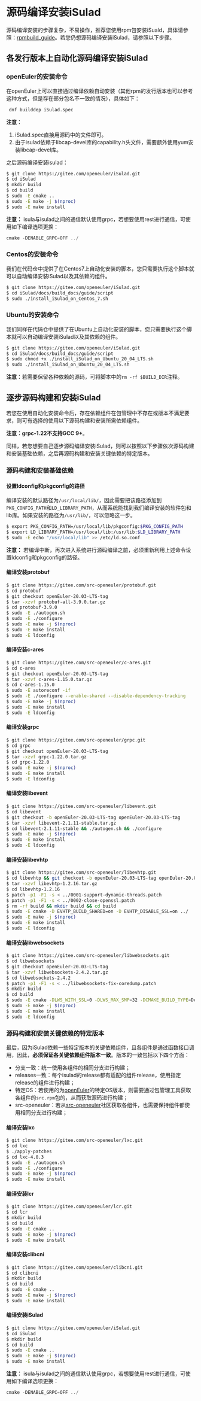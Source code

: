 # 源码编译安装iSulad

源码编译安装的步骤复杂，不易操作，推荐您使用rpm包安装iSuald，具体请参照：[rpmbuild_guide](./build_guide_with_rpm_zh.md)。若您仍想源码编译安装iSulad，请参照以下步骤。

## 各发行版本上自动化源码编译安装iSulad

### openEuler的安装命令

在openEuler上可以直接通过编译依赖自动安装（其他rpm的发行版本也可以参考这种方式，但是存在部分包名不一致的情况），具体如下：  

```bash
 dnf builddep iSulad.spec
```

**注意**：
1. iSulad.spec直接用源码中的文件即可。
2. 由于isulad依赖于libcap-devel库的capability.h头文件，需要额外使用yum安装libcap-devel库。

之后源码编译安装isulad：

```bash
$ git clone https://gitee.com/openeuler/iSulad.git
$ cd iSulad
$ mkdir build
$ cd build
$ sudo -E cmake ..
$ sudo -E make -j $(nproc)
$ sudo -E make install
```
**注意：** isula与isulad之间的通信默认使用grpc，若想要使用rest进行通信，可使用如下编译选项更换：

```c
cmake -DENABLE_GRPC=OFF ../
```

### Centos的安装命令

我们在代码仓中提供了在Centos7上自动化安装的脚本，您只需要执行这个脚本就可以自动编译安装iSulad以及其依赖的组件。

```sh
$ git clone https://gitee.com/openeuler/iSulad.git
$ cd iSulad/docs/build_docs/guide/script
$ sudo ./install_iSulad_on_Centos_7.sh
```

### Ubuntu的安装命令

我们同样在代码仓中提供了在Ubuntu上自动化安装的脚本，您只需要执行这个脚本就可以自动编译安装iSulad以及其依赖的组件。

```sh
$ git clone https://gitee.com/openeuler/iSulad.git
$ cd iSulad/docs/build_docs/guide/script
$ sudo chmod +x ./install_iSulad_on_Ubuntu_20_04_LTS.sh
$ sudo ./install_iSulad_on_Ubuntu_20_04_LTS.sh
```

**注意**：若需要保留各种依赖的源码，可将脚本中的`rm -rf $BUILD_DIR`注释。

## 逐步源码构建和安装iSulad

若您在使用自动化安装命令后，存在依赖组件在包管理中不存在或版本不满足要求，则可有选择的使用以下源码构建和安装所需依赖组件。

**注意：grpc-1.22不支持GCC 9+**。

同样，若您想要自己逐步源码编译安装iSulad，则可以按照以下步骤依次源码构建和安装基础依赖，之后再源码构建和安装关键依赖的特定版本。

### 源码构建和安装基础依赖

#### 设置ldconfig和pkgconfig的路径

编译安装的默认路径为`/usr/local/lib/`，因此需要把该路径添加到`PKG_CONFIG_PATH`和`LD_LIBRARY_PATH`，从而系统能找到我们编译安装的软件包和lib库。如果安装的路径为`/usr/lib/`，可以忽略这一步。

```bash
$ export PKG_CONFIG_PATH=/usr/local/lib/pkgconfig:$PKG_CONFIG_PATH
$ export LD_LIBRARY_PATH=/usr/local/lib:/usr/lib:$LD_LIBRARY_PATH
$ sudo -E echo "/usr/local/lib" >> /etc/ld.so.conf
```

**注意：** 若编译中断，再次进入系统进行源码编译之前，必须重新利用上述命令设置ldconfig和pkgconfig的路径。

#### 编译安装protobuf

```bash
$ git clone https://gitee.com/src-openeuler/protobuf.git
$ cd protobuf
$ git checkout openEuler-20.03-LTS-tag
$ tar -xzvf protobuf-all-3.9.0.tar.gz
$ cd protobuf-3.9.0
$ sudo -E ./autogen.sh
$ sudo -E ./configure
$ sudo -E make -j $(nproc)
$ sudo -E make install
$ sudo -E ldconfig
```

#### 编译安装c-ares

```bash
$ git clone https://gitee.com/src-openeuler/c-ares.git
$ cd c-ares
$ git checkout openEuler-20.03-LTS-tag
$ tar -xzvf c-ares-1.15.0.tar.gz
$ cd c-ares-1.15.0
$ sudo -E autoreconf -if
$ sudo -E ./configure --enable-shared --disable-dependency-tracking
$ sudo -E make -j $(nproc)
$ sudo -E make install
$ sudo -E ldconfig
```

#### 编译安装grpc

```bash
$ git clone https://gitee.com/src-openeuler/grpc.git
$ cd grpc
$ git checkout openEuler-20.03-LTS-tag
$ tar -xzvf grpc-1.22.0.tar.gz
$ cd grpc-1.22.0
$ sudo -E make -j $(nproc)
$ sudo -E make install
$ sudo -E ldconfig
```

#### 编译安装libevent

```bash
$ git clone https://gitee.com/src-openeuler/libevent.git
$ cd libevent
$ git checkout -b openEuler-20.03-LTS-tag openEuler-20.03-LTS-tag
$ tar -xzvf libevent-2.1.11-stable.tar.gz
$ cd libevent-2.1.11-stable && ./autogen.sh && ./configure
$ sudo -E make -j $(nproc) 
$ sudo -E make install
$ sudo -E ldconfig
```

#### 编译安装libevhtp

```bash
$ git clone https://gitee.com/src-openeuler/libevhtp.git
$ cd libevhtp && git checkout -b openEuler-20.03-LTS-tag openEuler-20.03-LTS-tag
$ tar -xzvf libevhtp-1.2.16.tar.gz
$ cd libevhtp-1.2.16
$ patch -p1 -F1 -s < ../0001-support-dynamic-threads.patch
$ patch -p1 -F1 -s < ../0002-close-openssl.patch
$ rm -rf build && mkdir build && cd build
$ sudo -E cmake -D EVHTP_BUILD_SHARED=on -D EVHTP_DISABLE_SSL=on ../
$ sudo -E make -j $(nproc)
$ sudo -E make install
$ sudo -E ldconfig
```

#### 编译安装libwebsockets

```bash
$ git clone https://gitee.com/src-openeuler/libwebsockets.git
$ cd libwebsockets
$ git checkout openEuler-20.03-LTS-tag
$ tar -xzvf libwebsockets-2.4.2.tar.gz
$ cd libwebsockets-2.4.2
$ patch -p1 -F1 -s < ../libwebsockets-fix-coredump.patch
$ mkdir build
$ cd build
$ sudo -E cmake -DLWS_WITH_SSL=0 -DLWS_MAX_SMP=32 -DCMAKE_BUILD_TYPE=Debug ../
$ sudo -E make -j $(nproc)
$ sudo -E make install
$ sudo -E ldconfig
```

### 源码构建和安装关键依赖的特定版本

最后，因为iSulad依赖一些特定版本的关键依赖组件，且各组件是通过函数接口调用，因此，**必须保证各关键依赖组件版本一致**。版本的一致包括以下四个方面：

- 分支一致：统一使用各组件的相同分支进行构建；
- releases一致：每个isulad的release都有适配的组件release，使用指定release的组件进行构建；
- 特定OS：若使用的为[openEuler](https://openeuler.org/zh/download/)的特定OS版本，则需要通过包管理工具获取各组件的`src.rpm`包的，从而获取源码进行构建；
- src-openeuler：若从[src-openeuler](https://gitee.com/src-openeuler)社区获取各组件，也需要保持组件都使用相同分支进行构建；

#### 编译安装lxc

```bash
$ git clone https://gitee.com/src-openeuler/lxc.git
$ cd lxc
$ ./apply-patches
$ cd lxc-4.0.3
$ sudo -E ./autogen.sh
$ sudo -E ./configure
$ sudo -E make -j $(nproc)
$ sudo -E make install
```

#### 编译安装lcr

```bash
$ git clone https://gitee.com/openeuler/lcr.git
$ cd lcr
$ mkdir build
$ cd build
$ sudo -E cmake ..
$ sudo -E make -j $(nproc)
$ sudo -E make install
```

#### 编译安装clibcni

```bash
$ git clone https://gitee.com/openeuler/clibcni.git
$ cd clibcni
$ mkdir build
$ cd build
$ sudo -E cmake ..
$ sudo -E make -j $(nproc)
$ sudo -E make install
```

#### 编译安装iSulad

```bash
$ git clone https://gitee.com/openeuler/iSulad.git
$ cd iSulad
$ mkdir build
$ cd build
$ sudo -E cmake ..
$ sudo -E make -j $(nproc)
$ sudo -E make install
```
**注意：** isula与isulad之间的通信默认使用grpc，若想要使用rest进行通信，可使用如下编译选项更换：

```c
cmake -DENABLE_GRPC=OFF ../
```